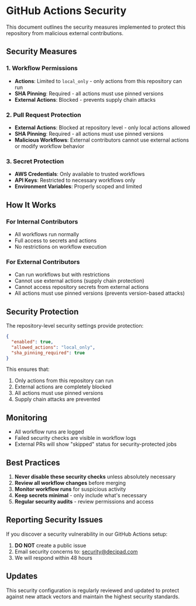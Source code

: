# GitHub Actions Security

This document outlines the security measures implemented to protect this repository from malicious external contributions.

## Security Measures

### 1. Workflow Permissions

- **Actions**: Limited to `local_only` - only actions from this repository can run
- **SHA Pinning**: Required - all actions must use pinned versions
- **External Actions**: Blocked - prevents supply chain attacks

### 2. Pull Request Protection

- **External Actions**: Blocked at repository level - only local actions allowed
- **SHA Pinning**: Required - all actions must use pinned versions
- **Malicious Workflows**: External contributors cannot use external actions or modify workflow behavior

### 3. Secret Protection

- **AWS Credentials**: Only available to trusted workflows
- **API Keys**: Restricted to necessary workflows only
- **Environment Variables**: Properly scoped and limited

## How It Works

### For Internal Contributors

- All workflows run normally
- Full access to secrets and actions
- No restrictions on workflow execution

### For External Contributors

- Can run workflows but with restrictions
- Cannot use external actions (supply chain protection)
- Cannot access repository secrets from external actions
- All actions must use pinned versions (prevents version-based attacks)

## Security Protection

The repository-level security settings provide protection:

```json
{
  "enabled": true,
  "allowed_actions": "local_only",
  "sha_pinning_required": true
}
```

This ensures that:

1. Only actions from this repository can run
2. External actions are completely blocked
3. All actions must use pinned versions
4. Supply chain attacks are prevented

## Monitoring

- All workflow runs are logged
- Failed security checks are visible in workflow logs
- External PRs will show "skipped" status for security-protected jobs

## Best Practices

1. **Never disable these security checks** unless absolutely necessary
2. **Review all workflow changes** before merging
3. **Monitor workflow runs** for suspicious activity
4. **Keep secrets minimal** - only include what's necessary
5. **Regular security audits** - review permissions and access

## Reporting Security Issues

If you discover a security vulnerability in our GitHub Actions setup:

1. **DO NOT** create a public issue
2. Email security concerns to: [security@decipad.com](mailto:security@decipad.com)
3. We will respond within 48 hours

## Updates

This security configuration is regularly reviewed and updated to protect against new attack vectors and maintain the highest security standards.
